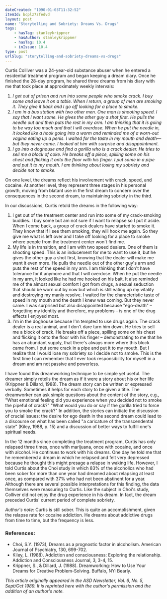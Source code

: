 ```yaml
---
dateCreated: "1990-01-03T11:32:52"
itemId: bcplz7zfedvd
layout: post
name: "Storytelling and Sobriety: Dreams Vs. Drugs"
tags:
    - hasTag: stanleykrippner
    - hasAuthor: stanleykrippner
    - hasTag: 10.4
    - inIssue: 10.4
type: post
urlSlug: "storytelling-and-sobriety-dreams-vs-drugs"
---
```


Curtis Colliver was a 24-year-old substance abuser when he entered a residential treatment program and began keeping a dream diary. Once he finished the 28-day program, he shared three dreams from his diary with me that took place at approximately weekly intervals:

1. _I get out of prison and run into some people who smoke crack. I buy some and leave it on a table. When I return, a group of men are smoking it. They give it back and I go off looking for a place to smoke._
2. _I am in a bus station with two other men. One man is shooting speed. I say that I want some. He gives the other guy a shot first. He pulls the needle out and then puts the rest in my arm. I am thinking that it is going to be way too much and that I will overdose. When he put the needle in, it looked like a hook going into a worm and reminded me of a worn-out vagina eating up a penis. I waited for the taste in my mouth and death—but they never came. I looked at him with surprise and disappointment._
3. _I go into a doghouse and find a gorilla who is a crack dealer. He tries to sell me a block of coke. He breaks off a piece, spilling some on his chest and flicking it onto the floor with his finger. I put some in a pipe and put it to my mouth. I am thinking about losing my sobriety and decide not to smoke._

On one level, the dreams reflect his involvement with crack, speed, and cocaine. At another level, they represent three stages in his personal growth, moving from blatant use in the first dream to concern over the consequences in the second dream, to maintaining sobriety in the third.

In our discussions, Curtis retold the dreams in the following way:

1. I get out of the treatment center and run into some of my crack-smoking buddies. I buy some but am not sure if I want to relapse so I put it aside. When I come back, a group of crack dealers have started to smoke it. They know that if I see them smoking, they will hook me again. So they give me what is left over and I take off looking for a place to smoke where people from the treatment center won't find me.
2. My life is in transition, and I am with two speed dealers. One of them is shooting speed. This is an inducement for me to want to use it, but he gives the other guy a shot first, knowing that the dealer will make me want it even more. He pulls the needle out of the other guy's arm and puts the rest of the speed in my arm. I am thinking that I don't have tolerance for it anymore and that I will overdose. When he put the needle in my arm, it looked like he had me hooked on his bait. It also reminded me of the almost sexual comfort I got from drugs, a sexual seduction that should be worn out by now but which is still eating up my vitality and destroying my manly resolve. I waited for the characteristic taste of speed in my mouth and the death I knew was coming. But they never came. I was surprised but also disappointed because "ego-death" – forgetting my identity and therefore, my problems – is one of the drug effects I enjoyed most.
3. I'm in the doghouse because I'm tempted to use drugs again. The crack dealer is a real animal, and I don't dare turn him down. He tries to sell me a block of crack. He breaks off a piece, spilling some on his chest and flicking it onto the floor with his finger – demonstrating to me that he has an abundant supply, that there's always more where this block came from. I put some crack in a pipe and put it to my mouth. But I realize that I would lose my sobriety so I decide not to smoke. This is the first time I can remember that I ever took responsibility for myself in a dream and am not passive and powerless.

I have found this dreamworking technique to be simple yet useful. The dreamer simply retells the dream as if it were a story about his or her life (Krippner & Dillard, 1988). The dream story can be written or expressed verbally. Sometimes it helps for each story to be given a title. The dreamworker can ask simple questions about the content of the story, e.g., "What emotional feeling did you experience when you decided not to smoke the pipeful of crack?" "What would you do or say if the gorilla tried to force you to smoke the crack?" In addition, the stories can initiate the discussion of crucial issues: the desire for ego death in the second dream could lead to a discourse on what has been called "a caricature of the transcendental state" (Kiley, 1988, p. 15) and a discussion of better ways to fulfill one's spiritual needs.

In the 12 months since completing the treatment program, Curtis has only relapsed three times, once with marijuana, once with cocaine, and once with alcohol. He continues to work with his dreams. One day he told me that he remembered a dream in which he relapsed and felt very depressed because he thought this might presage a relapse in waking life. However, I told Curtis about the Choi study in which 83% of the alcoholics who had been sober for more than one year had dreamed about relapsing at least once, as compared with 37% who had not been abstinent for a year. Although there are several possible interpretations for this finding, the data themselves were reassuring to Curtis. Like the subject in Choi's study, Colliver did not enjoy the drug experience in his dream. In fact, the dream preceded Curtis' current period of complete sobriety.

_Author's note:_ Curtis is still sober. This is quite an accomplishment, given the relapse rate for cocaine addiction. He dreams about addictive drugs from time to time, but the frequency is less.

### References:

-   Choi, S.Y. (1973), Dreams as a prognostic factor in alcoholism. American Journal of Psychiatry, 130, 699-702.
-   Kiley, L. (1988). Addiction and consciousness: Exploring the relationship. Addiction and Consciousness Journal, 3, 3-4, 15.
-   Krippner, S., & Dillard, J. (1988). Dreamworking: How to Use Your Dreams for Creative Problem-Solving. Buffalo, NY: Bearly.

_This article originally appeared in the ASD Newsletter, Vol. 6, No. 5, Sept/Oct 1989. It is reprinted here with the author's permission and the addition of an author's note._
